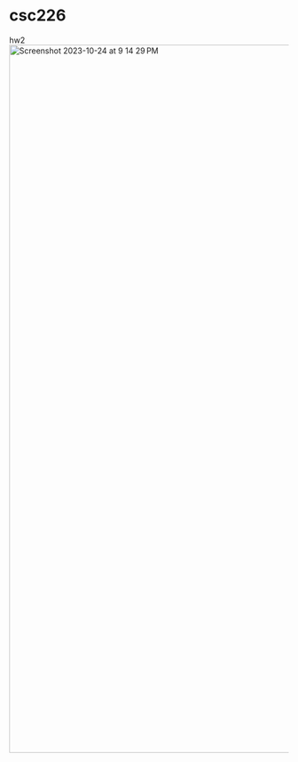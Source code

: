# csc226
 hw2
<img width="1274" alt="Screenshot 2023-10-24 at 9 14 29 PM" src="https://github.com/JackMoskowitz03/Homework1/assets/143563707/41210f17-8010-4a61-9bf6-70241eda8d63">

